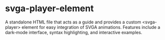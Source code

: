 # svga-player-element
A standalone HTML file that acts as a guide and provides a custom &lt;svga-player> element for easy integration of SVGA animations. Features include a dark-mode interface, syntax highlighting, and interactive examples.
